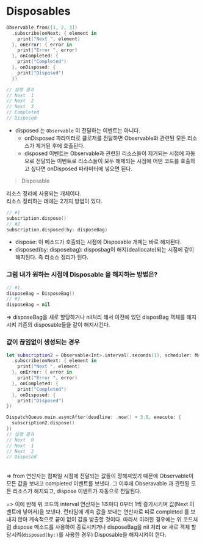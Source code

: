 # Disposables 

```swift 
Observable.from([1, 2, 3])
  .subscribe(onNext: { element in
    print("Next ", element)
  }, onError: { error in
    print("Error ", error)
  }, onCompleted: {
    print("Completed")
  }, onDisposed: {
    print("Disposed")
  })

// 실행 결과 
// Next  1
// Next  2
// Next  3
// Completed
// Disposed
```

* disposed 는 `Observable` 이 전달하는 이벤트는 아니다. 
  * onDisposed 파라미터로 클로저를 전달하면 Observable와 관련된 모든 리소스가 제거된 후에 호출된다.
  * disposed 이벤트는 Observable과 관련된 리소스들이 제거되는 시점에 자동으로 전달되는 이벤트로 리소스들이 모두 해제되는 시점에 어떤 코드를 호출하고 싶다면 onDisposed 파라미터에 넣으면 된다. 

> Disposable 

리소스 정리에 사용되는 개체이다. 
<br>리소스 정리하는 데에는 2가지 방법이 있다.

```swift 
// #1
subscription.dispose()
// #2
subscription.disposed(by: disposeBag)
```

* dispose: 이 메소드가 호출되는 시점에 Disposable 개체는 바로 해지된다. 
* disposed(by: disposebag): disposbag이 해지(deallocate)되는 시점에 같이 해지된다. 즉 리소스 정리가 된다. 

### 그럼 내가 원하는 시점에 Disposable 을 해지하는 방법은?

```swift
// #1.
disposeBag = DisposeBag()
// #2.
disposeBag = nil
```

=> disposeBag을 새로 할당하거나 nil처리 해서 이전에 있던 disposBag 객체를 해지 시켜 기존의 disposable들을 같이 해지시킨다.

### 값이 끊임없이 생성되는 경우 

```swift
let subscription2 = Observable<Int>.interval(.seconds(1), scheduler: MainScheduler.instance)
  .subscribe(onNext: { element in
    print("Next ", element)
  }, onError: { error in
    print("Error ", error)
  }, onCompleted: {
    print("Completed")
  }, onDisposed: {
    print("Disposed")
})

DispatchQueue.main.asyncAfter(deadline: .now() + 3.0, execute: {
  subscription2.dispose()
})
// 실행 결과 
// Next  0
// Next  1
// Next  2
// Disposed
```
<br>=> from 연산자는 컴파일 시점에 전달되는 값들이 정해져있기 때문에 Observable이 모든 값을 보내고 completed 이벤트를 보낸다. 
그 이후에 Obseravable 과 관련된 모든 리소스가 해지되고, dispose 이벤트가 자동으로 전달된다. 

=> 이에 반해 위 코드의 interval 연산자는 1초마다 0부터 1씩 증가시키며 값(Next 이벤트에 넣어서)을 보낸다. 런타임에 계속 값을 보내는 연산자로 따로 completed 를 보내지 않아 계속적으로 끝이 없이 값을 방출할 것이다. 따라서 이러한 경우에는 위 코드처럼 dispose 메소드를 사용하여 종료시키거나 disposeBag을 nil 처리 or 새로 객체 할당시켜(`disposed(by:)`를 사용한 경우) Disposable을 해지시켜야 한다.

